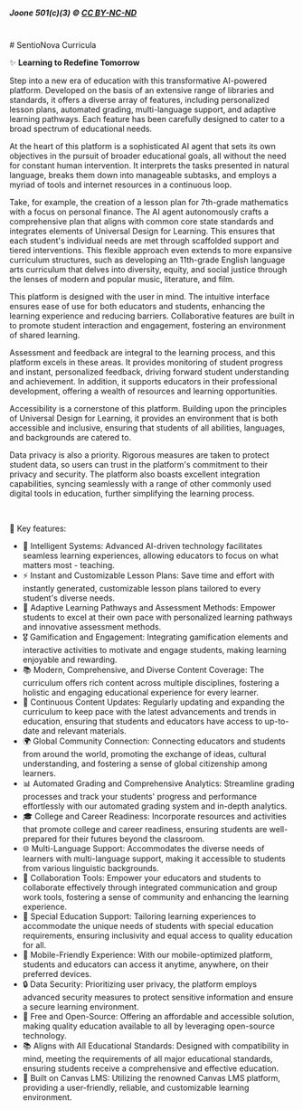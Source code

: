 ##### Joone 501(c)(3) © [CC BY-NC-ND](https://github.com/joone-org/SentioNova/blob/main/LICENSE.md)
<br>
# SentioNova Curricula

✨ **Learning to Redefine Tomorrow**

Step into a new era of education with this transformative AI-powered platform. Developed on the basis of an extensive range of libraries and standards, it offers a diverse array of features, including personalized lesson plans, automated grading, multi-language support, and adaptive learning pathways. Each feature has been carefully designed to cater to a broad spectrum of educational needs.

At the heart of this platform is a sophisticated AI agent that sets its own objectives in the pursuit of broader educational goals, all without the need for constant human intervention. It interprets the tasks presented in natural language, breaks them down into manageable subtasks, and employs a myriad of tools and internet resources in a continuous loop.

Take, for example, the creation of a lesson plan for 7th-grade mathematics with a focus on personal finance. The AI agent autonomously crafts a comprehensive plan that aligns with common core state standards and integrates elements of Universal Design for Learning. This ensures that each student's individual needs are met through scaffolded support and tiered interventions. This flexible approach even extends to more expansive curriculum structures, such as developing an 11th-grade English language arts curriculum that delves into diversity, equity, and social justice through the lenses of modern and popular music, literature, and film.

This platform is designed with the user in mind. The intuitive interface ensures ease of use for both educators and students, enhancing the learning experience and reducing barriers. Collaborative features are built in to promote student interaction and engagement, fostering an environment of shared learning.

Assessment and feedback are integral to the learning process, and this platform excels in these areas. It provides monitoring of student progress and instant, personalized feedback, driving forward student understanding and achievement. In addition, it supports educators in their professional development, offering a wealth of resources and learning opportunities.

Accessibility is a cornerstone of this platform. Building upon the principles of Universal Design for Learning, it provides an environment that is both accessible and inclusive, ensuring that students of all abilities, languages, and backgrounds are catered to.

Data privacy is also a priority. Rigorous measures are taken to protect student data, so users can trust in the platform's commitment to their privacy and security. The platform also boasts excellent integration capabilities, syncing seamlessly with a range of other commonly used digital tools in education, further simplifying the learning process.

&nbsp;&nbsp;

🔑 Key features:
- 🧠 Intelligent Systems: Advanced AI-driven technology facilitates seamless learning experiences, allowing educators to focus on what matters most - teaching.
- ⚡ Instant and Customizable Lesson Plans: Save time and effort with instantly generated, customizable lesson plans tailored to every student's diverse needs.
- 🌱 Adaptive Learning Pathways and Assessment Methods: Empower students to excel at their own pace with personalized learning pathways and innovative assessment methods.
- 🎖 Gamification and Engagement: Integrating gamification elements and interactive activities to motivate and engage students, making learning enjoyable and rewarding.
- 📚 Modern, Comprehensive, and Diverse Content Coverage: The curriculum offers rich content across multiple disciplines, fostering a holistic and engaging educational experience for every learner.
- 🔄 Continuous Content Updates: Regularly updating and expanding the curriculum to keep pace with the latest advancements and trends in education, ensuring that students and educators have access to up-to-date and relevant materials.
- 🌍 Global Community Connection: Connecting educators and students from around the world, promoting the exchange of ideas, cultural understanding, and fostering a sense of global citizenship among learners.
- 📊 Automated Grading and Comprehensive Analytics: Streamline grading processes and track your students' progress and performance effortlessly with our automated grading system and in-depth analytics.
- 🎓 College and Career Readiness: Incorporate resources and activities that promote college and career readiness, ensuring students are well-prepared for their futures beyond the classroom.
- 🌐 Multi-Language Support: Accommodates the diverse needs of learners with multi-language support, making it accessible to students from various linguistic backgrounds.
- 🤝 Collaboration Tools: Empower your educators and students to collaborate effectively through integrated communication and group work tools, fostering a sense of community and enhancing the learning experience.
- 🌟 Special Education Support: Tailoring learning experiences to accommodate the unique needs of students with special education requirements, ensuring inclusivity and equal access to quality education for all.
- 📱 Mobile-Friendly Experience: With our mobile-optimized platform, students and educators can access it anytime, anywhere, on their preferred devices.
- 🔒 Data Security: Prioritizing user privacy, the platform employs advanced security measures to protect sensitive information and ensure a secure learning environment.
- 💸 Free and Open-Source: Offering an affordable and accessible solution, making quality education available to all by leveraging open-source technology.
- 📚 Aligns with All Educational Standards: Designed with compatibility in mind, meeting the requirements of all major educational standards, ensuring students receive a comprehensive and effective education.
- 🎨 Built on Canvas LMS: Utilizing the renowned Canvas LMS platform, providing a user-friendly, reliable, and customizable learning environment.
